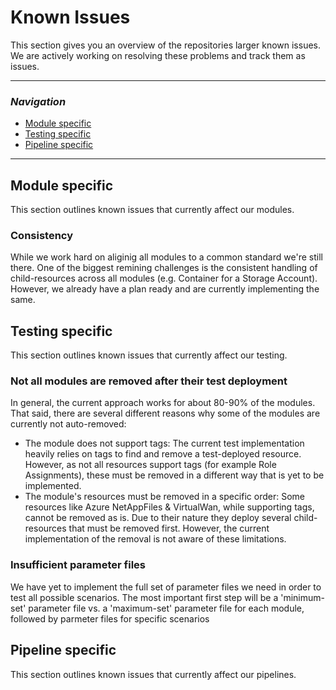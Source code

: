 # Known Issues

This section gives you an overview of the repositories larger known issues. We are actively working on resolving these problems and track them as issues.


---
### _Navigation_
- [Module specific](#module-specific)
- [Testing specific](#testing-specific)
- [Pipeline specific](#pipeline-specific)
---

## Module specific
This section outlines known issues that currently affect our modules.

### Consistency
While we work hard on aliginig all modules to a common standard we're still there. One of the biggest remining challenges is the consistent handling of child-resources across all modules (e.g. Container for a Storage Account). However, we already have a plan ready and are currently implementing the same.

## Testing specific
This section outlines known issues that currently affect our testing.

### Not all modules are removed after their test deployment
In general, the current approach works for about 80-90% of the modules. That said, there are several different reasons why some of the modules are currently not auto-removed:
- The module does not support tags: The current test implementation heavily relies on tags to find and remove a test-deployed resource. However, as not all resources support tags (for example Role Assignments), these must be removed in a different way that is yet to be implemented.
- The module's resources must be removed in a specific order: Some resources like Azure NetAppFiles & VirtualWan, while supporting tags, cannot be removed as is. Due to their nature they deploy several child-resources that must be removed first. However, the current implementation of the removal is not aware of these limitations.

### Insufficient parameter files
We have yet to implement the full set of parameter files we need in order to test all possible scenarios. The most important first step will be a 'minimum-set' parameter file vs. a 'maximum-set' parameter file for each module, followed by parmeter files for specific scenarios

## Pipeline specific
This section outlines known issues that currently affect our pipelines.
